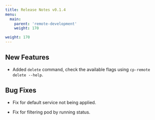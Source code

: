 ```yaml
---
title: Release Notes v0.1.4
menu:
  main:
    parent: 'remote-development'
    weight: 170

weight: 170
---
```


## New Features

* Added `delete` command, check the available flags using `cp-remote delete --help`.

## Bug Fixes

* Fix for default service not being applied.

* Fix for filtering pod by running status.